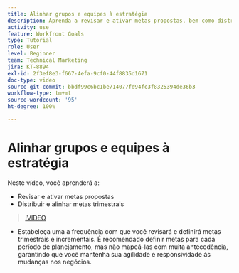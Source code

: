 ```yaml
---
title: Alinhar grupos e equipes à estratégia
description: Aprenda a revisar e ativar metas propostas, bem como distribuir e alinhar metas trimestrais usando o [!DNL   Goals].
activity: use
feature: Workfront Goals
type: Tutorial
role: User
level: Beginner
team: Technical Marketing
jira: KT-8894
exl-id: 2f3ef8e3-f667-4efa-9cf0-44f8835d1671
doc-type: video
source-git-commit: bbdf99c6bc1be714077fd94fc3f8325394de36b3
workflow-type: tm+mt
source-wordcount: '95'
ht-degree: 100%

---
```


# Alinhar grupos e equipes à estratégia

Neste vídeo, você aprenderá a:

* Revisar e ativar metas propostas
* Distribuir e alinhar metas trimestrais

>[!VIDEO](https://video.tv.adobe.com/v/335188/?quality=12&learn=on&enablevpops=1)

<!--
Pro-tips graphic
-->

* Estabeleça uma a frequência com que você revisará e definirá metas trimestrais e incrementais. É recomendado definir metas para cada período de planejamento, mas não mapeá-las com muita antecedência, garantindo que você mantenha sua agilidade e responsividade às mudanças nos negócios.
